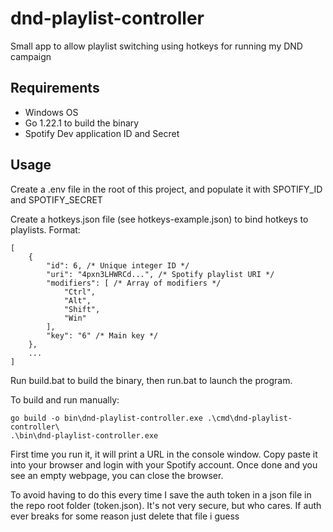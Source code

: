 # dnd-playlist-controller
Small app to allow playlist switching using hotkeys for running my DND campaign

## Requirements
- Windows OS
- Go 1.22.1 to build the binary
- Spotify Dev application ID and Secret

## Usage
Create a .env file in the root of this project, and populate it with SPOTIFY_ID and SPOTIFY_SECRET

Create a hotkeys.json file (see hotkeys-example.json) to bind hotkeys to playlists. Format:
```
[
    {
        "id": 6, /* Unique integer ID */
        "uri": "4pxn3LHWRCd...", /* Spotify playlist URI */
        "modifiers": [ /* Array of modifiers */
            "Ctrl",
            "Alt",
            "Shift",
            "Win"
        ],
        "key": "6" /* Main key */
    },
    ...
]
```
Run build.bat to build the binary, then run.bat to launch the program.

To build and run manually:

```
go build -o bin\dnd-playlist-controller.exe .\cmd\dnd-playlist-controller\
.\bin\dnd-playlist-controller.exe
```

First time you run it, it will print a URL in the console window. Copy paste it into your browser and login with your Spotify account. Once done and you see an empty webpage, you can close the browser.

To avoid having to do this every time I save the auth token in a json file in the repo root folder (token.json). It's not very secure, but who cares. If auth ever breaks for some reason just delete that file i guess
